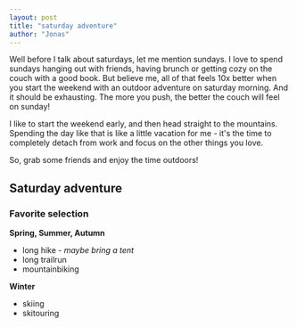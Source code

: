```yaml
---
layout: post
title: "saturday adventure"
author: "Jonas"
---
```


Well before I talk about saturdays, let me mention sundays. I love to spend sundays hanging out with friends, having brunch or getting cozy on the couch with a good book. But believe me, all of that feels 10x better when you start the weekend with an outdoor adventure on saturday morning. And it should be exhausting. The more you push, the better the couch will feel on sunday! 

I like to start the weekend early, and then head straight to the mountains. Spending the day like that is like a little vacation for me - it's the time to completely detach from work and focus on the other things you love. 

So, grab some friends and enjoy the time outdoors!

## Saturday adventure

### Favorite selection

**Spring, Summer, Autumn**
- long hike - *maybe bring a tent*
- long trailrun
- mountainbiking

**Winter**
- skiing
- skitouring